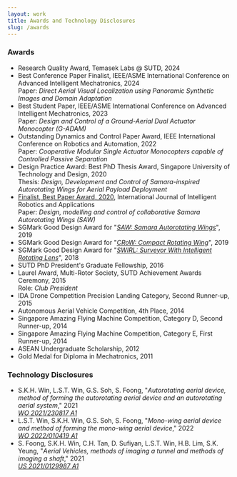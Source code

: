 ```yaml
---
layout: work
title: Awards and Technology Disclosures
slug: /awards
---
```


### Awards
- Research Quality Award, Temasek Labs @ SUTD, 2024
- Best Conference Paper Finalist, IEEE/ASME International Conference on Advanced Intelligent Mechatronics, 2024<br>Paper: _Direct Aerial Visual Localization using Panoramic Synthetic Images and Domain Adaptation_
- Best Student Paper, IEEE/ASME International Conference on Advanced Intelligent Mechatronics, 2023<br>Paper: _Design and Control of a Ground-Aerial Dual Actuator Monocopter (G-ADAM)_
- Outstanding Dynamics and Control Paper Award, IEEE International Conference on Robotics and Automation, 2022<br>Paper: _Cooperative Modular Single Actuator Monocopters capable of Controlled Passive Separation_
- Design Practice Award: Best PhD Thesis Award, Singapore University of Technology and Design, 2020<br>Thesis: _Design, Development and Control of Samara-inspired Autorotating Wings for Aerial Payload Deployment_
- [Finalist, Best Paper Award, 2020](https://www.springer.com/journal/41315/updates/18638712), International Journal of Intelligent Robotics and Applications<br>Paper: _Design, modelling and control of collaborative Samara Autorotating Wings (SAW)_
- SGMark Good Design Award for "[_SAW: Samara Autorotating Wings_](https://sgmark.org/project-description/?id=69)", 2019
- SGMark Good Design Award for "[_CRoW: Compact Rotating Wing_](https://sgmark.org/project-description/?id=58)", 2019
- SGMark Good Design Award for "[_SWIRL: Surveyor With Intelligent Rotating Lens_](https://sgmark.org/project-description/?id=140)", 2018
- SUTD PhD President's Graduate Fellowship, 2016
- Laurel Award, Multi-Rotor Society, SUTD Achievement Awards Ceremony, 2015<br>Role: _Club President_
- IDA Drone Competition Precision Landing Category, Second Runner-up, 2015
- Autonomous Aerial Vehicle Competition, 4th Place, 2014
- Singapore Amazing Flying Machine Competition, Category D, Second Runner-up, 2014
- Singapore Amazing Flying Machine Competition, Category E, First Runner-up, 2014
- ASEAN Undergraduate Scholarship, 2012
- Gold Medal for Diploma in Mechatronics, 2011

### Technology Disclosures
- S.K.H. Win, L.S.T. Win, G.S. Soh, S. Foong, "_Autorotating aerial device, method of forming the autorotating aerial device and an autorotating aerial system_," 2021<br>[_WO 2021/230817 A1_](https://www.lens.org/lens/patent/058-298-877-449-189/frontpage)
- L.S.T. Win, S.K.H. Win, G.S. Soh, S. Foong, "_Mono-wing aerial device and method of forming the mono-wing aerial device_," 2022<br>[_WO 2022/010419 A1_](https://www.lens.org/lens/patent/117-533-479-827-207/frontpage)
- S. Foong, S.K.H. Win, C.H. Tan, D. Sufiyan, L.S.T. Win, H.B. Lim, S.K. Yeung, "_Aerial Vehicles, methods of imaging a tunnel and methods of imaging a shaft_," 2021<br>[_US 2021/0129987 A1_](https://www.lens.org/lens/patent/040-345-353-760-625/frontpage)
